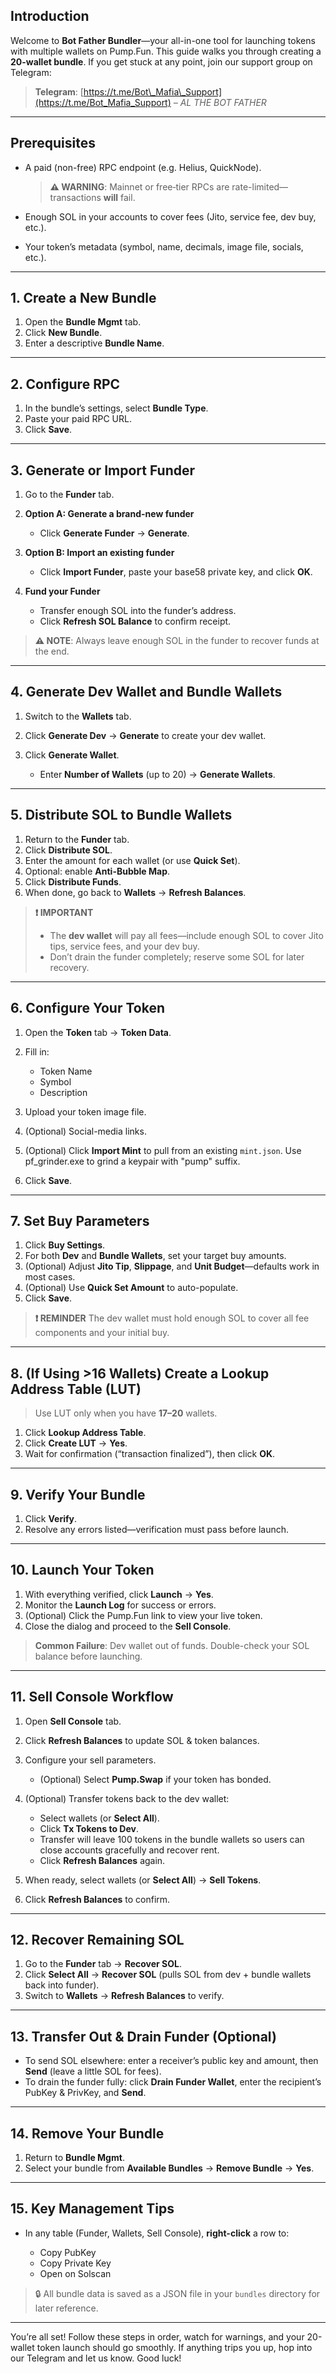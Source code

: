 ## Introduction

Welcome to **Bot Father Bundler**—your all-in-one tool for launching tokens with multiple wallets on Pump.Fun. This guide walks you through creating a **20-wallet bundle**. If you get stuck at any point, join our support group on Telegram:

> **Telegram**: [https://t.me/Bot\_Mafia\_Support](https://t.me/Bot_Mafia_Support)
> *– AL THE BOT FATHER*

---

## Prerequisites

* A paid (non-free) RPC endpoint (e.g. Helius, QuickNode).

  > **⚠️ WARNING**: Mainnet or free‐tier RPCs are rate-limited—transactions **will** fail.
* Enough SOL in your accounts to cover fees (Jito, service fee, dev buy, etc.).
* Your token’s metadata (symbol, name, decimals, image file, socials, etc.).

---

## 1. Create a New Bundle

1. Open the **Bundle Mgmt** tab.
2. Click **New Bundle**.
3. Enter a descriptive **Bundle Name**.

---

## 2. Configure RPC

1. In the bundle’s settings, select **Bundle Type**.
2. Paste your paid RPC URL.
3. Click **Save**.

---

## 3. Generate or Import Funder

1. Go to the **Funder** tab.
2. **Option A: Generate a brand-new funder**

   * Click **Generate Funder** → **Generate**.
3. **Option B: Import an existing funder**

   * Click **Import Funder**, paste your base58 private key, and click **OK**.
4. **Fund your Funder**

   * Transfer enough SOL into the funder’s address.
   * Click **Refresh SOL Balance** to confirm receipt.

> **⚠️ NOTE**: Always leave enough SOL in the funder to recover funds at the end.

---

## 4. Generate Dev Wallet and Bundle Wallets

1. Switch to the **Wallets** tab.
2. Click **Generate Dev** → **Generate** to create your dev wallet.
3. Click **Generate Wallet**.

   * Enter **Number of Wallets** (up to 20) → **Generate Wallets**.

---

## 5. Distribute SOL to Bundle Wallets

1. Return to the **Funder** tab.
2. Click **Distribute SOL**.
3. Enter the amount for each wallet (or use **Quick Set**).
4. Optional: enable **Anti-Bubble Map**.
5. Click **Distribute Funds**.
6. When done, go back to **Wallets** → **Refresh Balances**.

> **❗ IMPORTANT**
>
> * The **dev wallet** will pay all fees—include enough SOL to cover Jito tips, service fees, and your dev buy.
> * Don’t drain the funder completely; reserve some SOL for later recovery.

---

## 6. Configure Your Token

1. Open the **Token** tab → **Token Data**.
2. Fill in:

   * Token Name
   * Symbol
   * Description
3. Upload your token image file.
4. (Optional) Social-media links.
5. (Optional) Click **Import Mint** to pull from an existing `mint.json`. Use pf_grinder.exe to grind a keypair with "pump" suffix. 
6. Click **Save**.

---

## 7. Set Buy Parameters

1. Click **Buy Settings**.
2. For both **Dev** and **Bundle Wallets**, set your target buy amounts.
3. (Optional) Adjust **Jito Tip**, **Slippage**, and **Unit Budget**—defaults work in most cases.
4. (Optional) Use **Quick Set Amount** to auto-populate.
5. Click **Save**.

> **❗ REMINDER** The dev wallet must hold enough SOL to cover all fee components and your initial buy.

---

## 8. (If Using >16 Wallets) Create a Lookup Address Table (LUT)

> Use LUT only when you have **17–20** wallets.

1. Click **Lookup Address Table**.
2. Click **Create LUT** → **Yes**.
3. Wait for confirmation (“transaction finalized”), then click **OK**.

---

## 9. Verify Your Bundle

1. Click **Verify**.
2. Resolve any errors listed—verification must pass before launch.

---

## 10. Launch Your Token

1. With everything verified, click **Launch** → **Yes**.
2. Monitor the **Launch Log** for success or errors.
3. (Optional) Click the Pump.Fun link to view your live token.
4. Close the dialog and proceed to the **Sell Console**.

> **Common Failure**: Dev wallet out of funds. Double-check your SOL balance before launching.

---

## 11. Sell Console Workflow

1. Open **Sell Console** tab.
2. Click **Refresh Balances** to update SOL & token balances.
3. Configure your sell parameters.

   * (Optional) Select **Pump.Swap** if your token has bonded.
4. (Optional) Transfer tokens back to the dev wallet:

   * Select wallets (or **Select All**).
   * Click **Tx Tokens to Dev**.
   * Transfer will leave 100 tokens in the bundle wallets so users can close accounts gracefully and recover rent.
   * Click **Refresh Balances** again.
5. When ready, select wallets (or **Select All**) → **Sell Tokens**.
6. Click **Refresh Balances** to confirm.

---

## 12. Recover Remaining SOL

1. Go to the **Funder** tab → **Recover SOL**.
2. Click **Select All** → **Recover SOL** (pulls SOL from dev + bundle wallets back into funder).
3. Switch to **Wallets** → **Refresh Balances** to verify.

---

## 13. Transfer Out & Drain Funder (Optional)

* To send SOL elsewhere: enter a receiver’s public key and amount, then **Send** (leave a little SOL for fees).
* To drain the funder fully: click **Drain Funder Wallet**, enter the recipient’s PubKey & PrivKey, and **Send**.

---

## 14. Remove Your Bundle

1. Return to **Bundle Mgmt**.
2. Select your bundle from **Available Bundles** → **Remove Bundle** → **Yes**.

---

## 15. Key Management Tips

* In any table (Funder, Wallets, Sell Console), **right-click** a row to:

  * Copy PubKey
  * Copy Private Key
  * Open on Solscan

> 🔒 All bundle data is saved as a JSON file in your `bundles` directory for later reference.

---

You’re all set! Follow these steps in order, watch for warnings, and your 20-wallet token launch should go smoothly. If anything trips you up, hop into our Telegram and let us know. Good luck!
